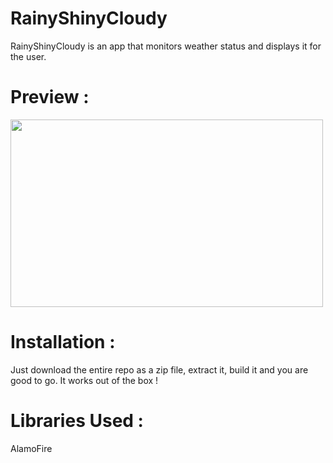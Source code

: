 # RainyShinyCloudy

RainyShinyCloudy is an app that monitors weather status and displays it for the user.

# Preview : 
<img src="http://i.imgur.com/tiaG1P5.png" width="500" height="300">

# Installation :
Just download the entire repo as a zip file, extract it, build it and you are good to go.
It works out of the box !

# Libraries Used :
AlamoFire
